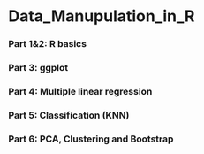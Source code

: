 # Data_Manupulation_in_R

### Part 1&2: R basics
### Part 3: ggplot
### Part 4: Multiple linear regression
### Part 5: Classification (KNN)
### Part 6: PCA, Clustering and Bootstrap
